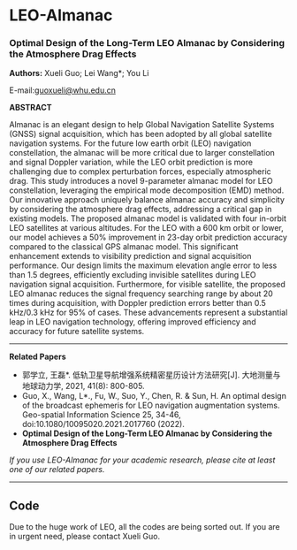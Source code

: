 # LEO-Almanac

### **Optimal Design of the Long-Term LEO Almanac by Considering the Atmosphere Drag Effects**

**Authors:** Xueli Guo; Lei Wang*; You Li

E-mail:guoxueli@whu.edu.cn

**ABSTRACT**

Almanac is an elegant design to help Global Navigation Satellite Systems (GNSS) signal acquisition, which has been adopted by all global satellite navigation systems. For the future low earth orbit (LEO) navigation constellation, the almanac will be more critical due to larger constellation and signal Doppler variation, while the LEO orbit prediction is more challenging due to complex perturbation forces, especially atmospheric drag. This study introduces a novel 9-parameter almanac model for LEO constellation, leveraging the empirical mode decomposition (EMD) method. Our innovative approach uniquely balance almanac accuracy and simplicity by considering the atmosphere drag effects, addressing a critical gap in existing models. The proposed almanac model is validated with four in-orbit LEO satellites at various altitudes. For the LEO with a 600 km orbit or lower, our model achieves a 50% improvement in 23-day orbit prediction accuracy compared to the classical GPS almanac model. This significant enhancement extends to visibility prediction and signal acquisition performance. Our design limits the maximum elevation angle error to less than 1.5 degrees, efficiently excluding invisible satellites during LEO navigation signal acquisition. Furthermore, for visible satellite, the proposed LEO almanac reduces the signal frequency searching range by about 20 times during acquisition, with Doppler prediction errors better than 0.5 kHz/0.3 kHz for 95% of cases. These advancements represent a substantial leap in LEO navigation technology, offering improved efficiency and accuracy for future satellite systems. 



---

**Related Papers**

- 郭学立, 王磊*. 低轨卫星导航增强系统精密星历设计方法研究[J]. 大地测量与地球动力学, 2021, 41(8): 800-805.
- Guo, X., Wang, L*., Fu, W., Suo, Y., Chen, R. & Sun, H. An optimal design of the broadcast ephemeris for LEO navigation augmentation systems. Geo-spatial Information Science 25, 34-46, doi:10.1080/10095020.2021.2017760 (2022).
- **Optimal Design of the Long-Term LEO Almanac by Considering the Atmosphere Drag Effects**

*If you use LEO-Almanac for your academic research, please cite at least one of our related papers.*

---

## Code

Due to the huge work of LEO, all the codes are being sorted out. If you are in urgent need, please contact Xueli Guo.
